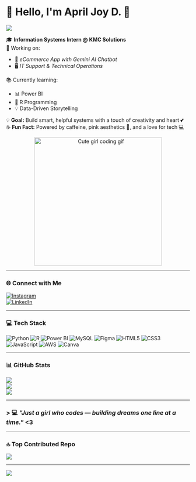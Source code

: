 # 💖 Hello, I'm April Joy D. 🌸

[![](https://visitcount.itsvg.in/api?id=dadulsawol&label=Profile%20Visits&color=FCA3B7&icon=5&pretty=true)](https://visitcount.itsvg.in)

🎓 **Information Systems Intern @ KMC Solutions**  
💼 Working on:
- 🛒 *eCommerce App with Gemini AI Chatbot*
- 🖥️ *IT Support & Technical Operations*

📚 Currently learning:
- 📊 Power BI  
- 📘 R Programming  
- 💡 Data-Driven Storytelling  

💡 **Goal:** Build smart, helpful systems with a touch of creativity and heart 💕  
☕ **Fun Fact:** Powered by caffeine, pink aesthetics 🎀, and a love for tech 💻

<p align="center">
  <img src="https://i.pinimg.com/originals/d2/41/d1/d241d1214f4245ab1024c86a0059e84d.gif" width="350" alt="Cute girl coding gif">
</p>

---

### 🌐 Connect with Me  
[![Instagram](https://img.shields.io/badge/Instagram-%23E4405F.svg?logo=Instagram&logoColor=white)](https://instagram.com/dadulsawol)  
[![LinkedIn](https://img.shields.io/badge/LinkedIn-%230077B5.svg?logo=linkedin&logoColor=white)](https://www.linkedin.com/in/april-joy-d-1b83462b9/)

---

### 💻 Tech Stack  
![Python](https://img.shields.io/badge/Python-ffd43b?style=for-the-badge&logo=python&logoColor=blue)
![R](https://img.shields.io/badge/R-276DC3?style=for-the-badge&logo=r&logoColor=white)
![Power BI](https://img.shields.io/badge/PowerBI-f2c811?style=for-the-badge&logo=powerbi&logoColor=black)
![MySQL](https://img.shields.io/badge/MySQL-4479A1?style=for-the-badge&logo=mysql&logoColor=white)
![Figma](https://img.shields.io/badge/Figma-FF7262?style=for-the-badge&logo=figma&logoColor=white)
![HTML5](https://img.shields.io/badge/HTML5-FF6F91?style=for-the-badge&logo=html5&logoColor=white)
![CSS3](https://img.shields.io/badge/CSS3-FD8ADB?style=for-the-badge&logo=css3&logoColor=white)
![JavaScript](https://img.shields.io/badge/JavaScript-FFE5EC?style=for-the-badge&logo=javascript&logoColor=black)
![AWS](https://img.shields.io/badge/AWS-FFB6C1?style=for-the-badge&logo=amazonaws&logoColor=white)
![Canva](https://img.shields.io/badge/Canva-AEDFF7?style=for-the-badge&logo=canva&logoColor=black)

---

### 📊 GitHub Stats  
![](https://github-readme-stats.vercel.app/api?username=dadulsawol&theme=rose_pine&hide_border=false&include_all_commits=true&count_private=true)  
![](https://nirzak-streak-stats.vercel.app/?user=dadulsawol&theme=rose_pine&hide_border=false)  
![](https://github-readme-stats.vercel.app/api/top-langs/?username=dadulsawol&theme=rose_pine&layout=compact)

---

### > 💻 *"Just a girl who codes — building dreams one line at a time."* <3

---

### 🔝 Top Contributed Repo  
![](https://github-contributor-stats.vercel.app/api?username=dadulsawol&limit=5&theme=pink_gradient&combine_all_yearly_contributions=true)

---

[![](https://visitcount.itsvg.in/api?id=dadulsawol&icon=2&color=8)](https://visitcount.itsvg.in)

<!-- 🌷 Made with love, glitter, and Git ✨ -->
